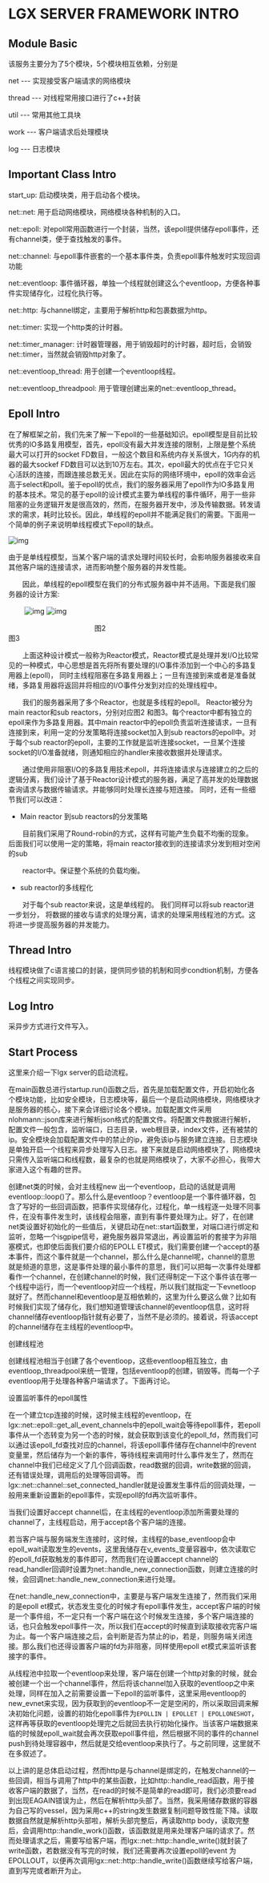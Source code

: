  # LGX SERVER FRAMEWORK INTRO



## Module Basic

该服务主要分为了5个模块，5个模块相互依赖，分别是

net --- 实现接受客户端请求的网络模块

thread --- 对线程常用接口进行了c++封装

util --- 常用其他工具块

work --- 客户端请求后处理模块

log --- 日志模块



## Important Class Intro

start_up: 启动模块类，用于启动各个模块。

net::net: 用于启动网络模块，网络模块各种机制的入口。

net::epoll: 对epoll常用函数进行一个封装，当然，该epoll提供储存epoll事件，还有channel类，便于查找触发的事件。

net::channel: 与epoll事件嵌套的一个基本事件类，负责epoll事件触发时实现回调功能

net::eventloop: 事件循环器，单独一个线程就创建这么个eventloop，方便各种事件实现储存化，过程化执行等。

net::http: 与channel绑定，主要用于解析http和包裹数据为http。

net::timer: 实现一个http类的计时器。

net::timer_manager: 计时器管理器，用于销毁超时的计时器，超时后，会销毁net::timer，当然就会销毁http对象了。

net::eventloop_thread: 用于创建一个eventloop线程。

 net::eventloop_threadpool: 用于管理创建出来的net::eventloop_thread。



## Epoll Intro

在了解框架之前，我们先来了解一下epoll的一些基础知识。epoll模型是目前比较优秀的IO多路复用模型，首先，epoll没有最大并发连接的限制，上限是整个系统最大可以打开的socket FD数目，一般这个数目和系统内存关系很大，1G内存的机器的最大sockef FD数目可以达到10万左右。其次，epoll最大的优点在于它只关心活跃的连接，而跟连接总数无关。因此在实际的网络环境中，epoll的效率会远高于select和poll。鉴于epoll的优点，我们的服务器采用了epoll作为IO多路复用的基本技术。常见的基于epoll的设计模式主要为单线程的事件循环，用于一些非阻塞的业务逻辑开发是很高效的，然而，在服务器开发中，涉及传输数据。转发请求的需求，耗时比较长。因此，单线程的epoll并不能满足我们的需要。下面用一个简单的例子来说明单线程模式下epoll的缺点。

![img](./images/170439078498456.png)

由于是单线程模型，当某个客户端的请求处理时间较长时，会影响服务器接收来自其他客户端的连接请求，进而影响整个服务器的并发性能。

　　因此，单线程的epoll模型在我们的分布式服务器中并不适用。下面是我们服务器的设计方案:

　　   ![img](images/170504377718290.png)  ![img](images/170504583652031.png)

　　　　　　　　　　　　    图2　　　　　　　　　　　　　　　　　　　　　　　　　　　　　  图3

　　上面这种设计模式一般称为Reactor模式，Reactor模式是处理并发I/O比较常见的一种模式，中心思想是首先将所有要处理的I/O事件添加到一个中心的多路复用器上(epoll)， 同时主线程阻塞在多路复用器上；一旦有连接到来或者是准备就绪，多路复用器将返回并将相应的I/O事件分发到对应的处理线程中。

　　我们的服务器采用了多个Reactor，也就是多线程的epoll。 Reactor被分为main reactor和sub reactors，分别对应图2 和图3。每个reactor中都有独立的epoll来作为多路复用器。其中main reactor中的epoll负责监听连接请求，一旦有连接到来，利用一定的分发策略将连接socket加入到sub reactors的epoll中。对于每个sub reactor的epoll，主要的工作就是监听连接socket，一旦某个连接socket的I/O准备就绪，则通知相应的handler来接收数据并处理请求。

　　通过使用非阻塞I/O的多路复用技术epoll，并将连接请求与连接建立的之后的逻辑分离，我们设计了基于Reactor设计模式的服务器，满足了高并发的处理数据查询请求与数据传输请求。并能够同时处理长连接与短连接。 同时，还有一些细节我们可以改进：

- Main reactor 到sub reactors的分发策略

　　目前我们采用了Round-robin的方式，这样有可能产生负载不均衡的现象。 后面我们可以使用一定的策略，将main reactor接收到的连接请求分发到相对空闲的sub

　　reactor中。保证整个系统的负载均衡。

- sub reactor的多线程化

　　对于每个sub reactor来说，这是单线程的。 我们同样可以将sub reactor进一步划分， 将数据的接收与请求的处理分离，请求的处理采用线程池的方式。这将进一步提高服务器的并发能力。



## Thread Intro

线程模块做了c语言接口的封装，提供同步锁的机制和同步condtion机制，方便各个线程之间实现同步。



## Log Intro

采异步方式进行文件写入。



## Start Process

这里来介绍一下lgx server的启动流程。

在main函数总进行startup.run()函数之后，首先是加载配置文件，开启初始化各个模块功能，比如安全模块，日志模块等，最后一个是启动网络模块，网络模块才是服务器的核心，接下来会详细讨论各个模块。加载配置文件采用nlohmann::json库来进行解析json格式的配置文件。将配置文件数据进行解析，配置文件一般包含，监听端口，日志目录，web根目录，index文件，还有被禁的ip。安全模块会加载配置文件中的禁止的ip，避免该ip与服务建立连接。日志模块是单独开启一个线程来异步处理写入日志。接下来就是启动网络模块了，网络模块只需传入监听端口和线程数，最复杂的也就是网络模块了，大家不必担心，我带大家进入这个有趣的世界。

创建net类的时候，会对主线程new 出一个eventloop，启动的话就是调用eventloop::loop()了。那么什么是eventloop？eventloop是一个事件循环器，包含了写好的一些回调函数，把事件实现储存化，过程化，单一线程逐一处理不同事件，在没有事件发生时，该线程会阻塞，直到有事件要处理为止。好了，在创建net类设置好初始化的一些值后，关键启动在net::start函数里，对端口进行绑定和监听，忽略一个isgpipe信号，避免服务器异常退出，再设置监听的套接字为非阻塞模式，也即使后面我们要介绍的EPOLL ET模式，我们需要创建一个accept的基本事件，而这个事件就是一个channel，那么什么是channel呢，channel的意思就是频道的意思，这是事件处理的最小事件的意思，我们可以把每一次事件处理都看作一个channel，在创建channel的时候，我们还得制定一下这个事件该在哪一个线程中运行，而一个eventloop对应一个线程，所以我们就指定一下evnetloop就好了。然而channel和eventloop是互相依赖的，这里为什么要这么做？比如有时候我们实现了储存化，我们想知道管理该channel的eventloop信息，这时将channel储存eventloop指针就有必要了，当然不是必须的。接着说，将该accept 的channel储存在主线程的eventloop中。



创建线程池

创建线程池相当于创建了各个eventloop，这些eventloop相互独立，由eventloop_threadpool来统一管理，包括eventloop的创建，销毁等。而每一个子eventloop用于处理各种客户端请求了。下面再讨论。



设置监听事件的epoll属性

在一个建立tcp连接的时候，这时候主线程的eventloop，在lgx::net::epoll::get_all_event_channels中的epoll_wait会等待epoll事件，若epoll事件从一个态转变为另一个态的时候，就会获取到该变化的epoll_fd，然而我们可以通过该epoll_fd查找对应的channel，将该epoll事件储存在channel中的revent变量里，然后储存为一个新的事件，等待线程来调用时什么事件发生了，然而在channel中我们已经定义了几个回调函数，read数据的回调，write数据的回调，还有错误处理，调用后的处理等回调等。 而lgx::net::channel::set_connected_handler就是设置发生事件后的回调处理，一般用来重新设置新的epoll事件，实现epoll的fd再次监听事件。



当我们设置好accept channel后，在主线程的eventloop添加所需要处理的channel了，主线程启动，用于accept各个客户端的连接。



若当客户端与服务端发生连接时，这时候，主线程的base_eventloop会中epoll_wait读取发生的events，这里我储存在v_events_变量容器中，依次读取它的epoll_fd获取触发的事件即可，然而我们在设置accept channel的read_handler回调时设置为net::handle_new_connection函数，则建立连接的时候，会回调net::handle_new_connection来进行处理。



在net::handle_new_connection中，主要是与客户端发生连接了，然而我们采用的是epoll et模式，状态发生变化的时候才有epoll事件发生，accept客户端的时候是一个事件组，不一定只有一个客户端在这个时候发生连接，多个客户端连接的话，也只会触发epoll事件一次，所以我们在accept的时候直到读取接收完客户端为止。每一个客户端连接之后，会判断是否为禁止的ip，若是，则服务端关闭连接。那么我们也还得设置客户端的fd为非阻塞，同样使用epoll et模式来监听该套接字的事件。

从线程池中拉取一个eventloop来处理，客户端在创建一个http对象的时候，就会被创建一个出一个channel事件，然后将该channel加入获取的eventloop之中来处理，同样在加入之前需要设置一下epoll的监听事件，这里采用eventloop的new_evnet来实现，因为获取到的eventloop不一定是空闲的，所以采取回调来解决初始化问题，设置的初始化epoll事件为`EPOLLIN | EPOLLET | EPOLLONESHOT`，这样再等获取的eventloop处理完之后就回去执行初始化操作。当该客户端数据来临的时候就epoll_wait就会再次获取epoll事件组，然后根据不同的事件的channel push到待处理容器中，然后就是交给eventloop来执行了。与之前同理，这里就不在多叙述了。



以上讲的是总体启动过程，然而http是与channel是绑定的，在触发channel的一些回调，相当与调用了http中的某些函数，比如http::handle_read函数，用于接收客户端的数据了，当然，在read的时候不是简单的read即可，我们必须要read到出现EAGAIN错误为止，然后在解析http头部了。当然，我采用储存数据的容器为自己写的vessel，因为采用c++的string发生数据复制问题导致性能下降。读取数据自然就是解析http头部啦，解析头部完整后，再读取http body，读取完整后，会调用http::handle_work()函数，该函数就是用来处理客户端的请求了。然而处理请求之后，需要写给客户端，而lgx::net::http::handle_write()就封装了write函数，若数据没有写完的时候，我们还需要再次设置epoll的event 为EPOLLOUT，以便再次调用lgx::net::http::handle_write()函数继续写给客户端，直到写完或者断开为止。





